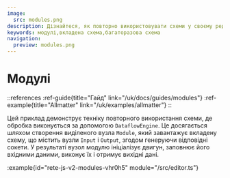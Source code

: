 ```yaml
---
image:
  src: modules.png
description: Дізнайтеся, як повторно використовувати схеми у своєму редакторі вузлів за допомогою цього прикладу виділеного вузла Module. Використовуйте DataflowEngine для обробки вхідних даних і створення вихідних даних. Дотримуйтеся покрокового посібника, щоб створити вкладену схему, що містить вузли Input і Output, і налаштувати вузол модуля відповідно до конкретного випадку використання
keywords: модулі,вкладена схема,багаторазова схема
navigation:
  preview: modules.png
---
```


# Модулі

::references
:ref-guide{title="Гайд" link="/uk/docs/guides/modules"}
:ref-example{title="Allmatter" link="/uk/examples/allmatter"}
::

Цей приклад демонструє техніку повторного використання схеми, де обробка виконується за допомогою `DataflowEngine`. Це досягається шляхом створення виділеного вузла `Module`, який завантажує вкладену схему, що містить вузли `Input` і `Output`, згодом генеруючи відповідні сокети. У результаті вузол модулю ініціалізує двигун, заповнює його вхідними даними, виконує їх і отримує вихідні дані.

:example{id="rete-js-v2-modules-vhr0h5" module="/src/editor.ts"}
